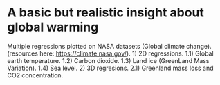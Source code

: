 # A basic but realistic insight about global warming
Multiple regressions plotted on NASA datasets (Global climate change).
(resources here: https://climate.nasa.gov/).
    1) 2D regressions.
        1.1) Global earth temperature.
        1.2) Carbon dioxide.
        1.3) Land ice (GreenLand Mass Variation).
        1.4) Sea level.
    2) 3D regresions.
        2.1) Greenland mass loss and CO2 concentration.
